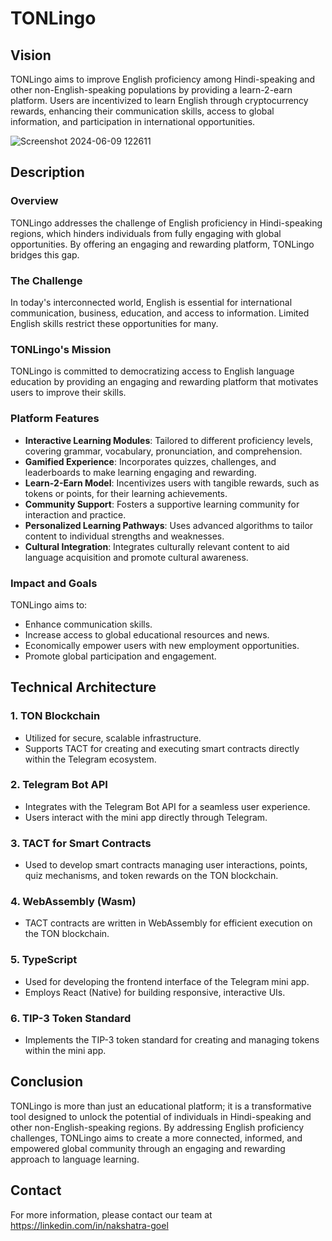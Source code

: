 # TONLingo


## Vision
TONLingo aims to improve English proficiency among Hindi-speaking and other non-English-speaking populations by providing a learn-2-earn platform. Users are incentivized to learn English through cryptocurrency rewards, enhancing their communication skills, access to global information, and participation in international opportunities.

![Screenshot 2024-06-09 122611](https://github.com/Nakshatra05/TONLingo/assets/139595090/02f78edc-356f-480c-a2f1-a4415a1e8e74)

## Description

### Overview
TONLingo addresses the challenge of English proficiency in Hindi-speaking regions, which hinders individuals from fully engaging with global opportunities. By offering an engaging and rewarding platform, TONLingo bridges this gap.

### The Challenge
In today's interconnected world, English is essential for international communication, business, education, and access to information. Limited English skills restrict these opportunities for many.

### TONLingo's Mission
TONLingo is committed to democratizing access to English language education by providing an engaging and rewarding platform that motivates users to improve their skills.

### Platform Features
- **Interactive Learning Modules**: Tailored to different proficiency levels, covering grammar, vocabulary, pronunciation, and comprehension.
- **Gamified Experience**: Incorporates quizzes, challenges, and leaderboards to make learning engaging and rewarding.
- **Learn-2-Earn Model**: Incentivizes users with tangible rewards, such as tokens or points, for their learning achievements.
- **Community Support**: Fosters a supportive learning community for interaction and practice.
- **Personalized Learning Pathways**: Uses advanced algorithms to tailor content to individual strengths and weaknesses.
- **Cultural Integration**: Integrates culturally relevant content to aid language acquisition and promote cultural awareness.

### Impact and Goals
TONLingo aims to:
- Enhance communication skills.
- Increase access to global educational resources and news.
- Economically empower users with new employment opportunities.
- Promote global participation and engagement.

## Technical Architecture

### 1. TON Blockchain
- Utilized for secure, scalable infrastructure.
- Supports TACT for creating and executing smart contracts directly within the Telegram ecosystem.

### 2. Telegram Bot API
- Integrates with the Telegram Bot API for a seamless user experience.
- Users interact with the mini app directly through Telegram.

### 3. TACT for Smart Contracts
- Used to develop smart contracts managing user interactions, points, quiz mechanisms, and token rewards on the TON blockchain.

### 4. WebAssembly (Wasm)
- TACT contracts are written in WebAssembly for efficient execution on the TON blockchain.

### 5. TypeScript
- Used for developing the frontend interface of the Telegram mini app.
- Employs React (Native) for building responsive, interactive UIs.

### 6. TIP-3 Token Standard
- Implements the TIP-3 token standard for creating and managing tokens within the mini app.

## Conclusion
TONLingo is more than just an educational platform; it is a transformative tool designed to unlock the potential of individuals in Hindi-speaking and other non-English-speaking regions. By addressing English proficiency challenges, TONLingo aims to create a more connected, informed, and empowered global community through an engaging and rewarding approach to language learning.

## Contact
For more information, please contact our team at https://linkedin.com/in/nakshatra-goel
